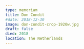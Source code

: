 ```yaml
---
type: memoriam
title: Don Condit
#date: 2018-12-30
image: don-condit-crop-1920w.jpg
draft: false
died: 2018
location: The Netherlands
---
```

